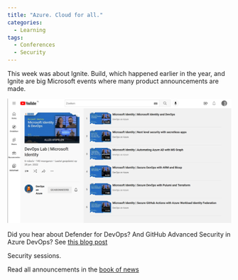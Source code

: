```yaml
---
title: "Azure. Cloud for all."
categories:
  - Learning
tags:
  - Conferences
  - Security
---
```


This week was about Ignite. Build, which happened earlier in the year, and Ignite are big Microsoft events where many product announcements are made. 

![Identity videos](../assets/images/20220819-identityvideos.png)


Did you hear about Defender for DevOps? And GitHub Advanced Security in Azure DevOps? See [this blog post](https://devblogs.microsoft.com/devops/integrate-security-into-your-developer-workflow-with-github-advanced-security-for-azure-devops/?wt.mc_id=pdebruin_content_blog_cnl_csasci)

Security sessions.


Read all announcements in the [book of news](https://news.microsoft.com/ignite-2022-book-of-news/?wt.mc_id=pdebruin_content_blog_cnl_csasci)

